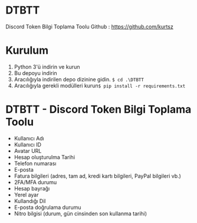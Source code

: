 # DTBTT
Discord Token Bilgi Toplama Toolu
Github : https://github.com/kurtsz

# Kurulum
1. Python 3'ü indirin ve kurun
2. Bu depoyu indirin
3. Aracılığıyla indirilen depo dizinine gidin. `$ cd .\DTBTT`
4. Aracılığıyla gerekli modülleri kurun`$ pip install -r requirements.txt`

# DTBTT - Discord Token Bilgi Toplama Toolu
- Kullanıcı Adı
- Kullanıcı ID
- Avatar URL
- Hesap oluşturulma Tarihi
- Telefon numarası
- E-posta
- Fatura bilgileri (adres, tam ad, kredi kartı bilgileri, PayPal bilgileri vb.)
- 2FA/MFA durumu
- Hesap bayrağı
- Yerel ayar
- Kullandığı Dil
- E-posta doğrulama durumu
- Nitro bilgisi (durum, gün cinsinden son kullanma tarihi)
